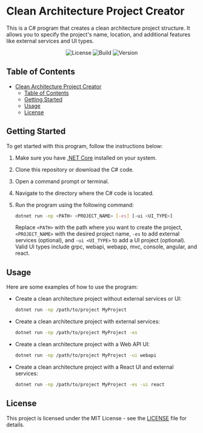 # Clean Architecture Project Creator

This is a C# program that creates a clean architecture project structure. It allows you to specify the project's name, location, and additional features like external services and UI types.

<p align="center">
  <img alt="License" src="https://img.shields.io/badge/license-MIT-blue.svg">
  <img alt="Build" src="https://img.shields.io/badge/build-passing-brightgreen.svg">
  <img alt="Version" src="https://img.shields.io/badge/version-0.0.1-orange.svg">
</p>

## Table of Contents

- [Clean Architecture Project Creator](#clean-architecture-project-creator)
  - [Table of Contents](#table-of-contents)
  - [Getting Started](#getting-started)
  - [Usage](#usage)
  - [License](#license)

## Getting Started

To get started with this program, follow the instructions below:

1. Make sure you have [.NET Core](https://dotnet.microsoft.com/download) installed on your system.

2. Clone this repository or download the C# code.

3. Open a command prompt or terminal.

4. Navigate to the directory where the C# code is located.

5. Run the program using the following command:

   ```bash
   dotnet run -np <PATH> <PROJECT_NAME> [-es] [-ui <UI_TYPE>]
   ```

   Replace `<PATH>` with the path where you want to create the project, `<PROJECT_NAME>` with the desired project name, `-es` to add external services (optional), and `-ui <UI_TYPE>` to add a UI project (optional). Valid UI types include grpc, webapi, webapp, mvc, console, angular, and react.

## Usage

Here are some examples of how to use the program:

- Create a clean architecture project without external services or UI:

  ```bash
  dotnet run -np /path/to/project MyProject
  ```

- Create a clean architecture project with external services:

  ```bash
  dotnet run -np /path/to/project MyProject -es
  ```

- Create a clean architecture project with a Web API UI:

  ```bash
  dotnet run -np /path/to/project MyProject -ui webapi
  ```

- Create a clean architecture project with a React UI and external services:

  ```bash
  dotnet run -np /path/to/project MyProject -es -ui react
  ```

## License

This project is licensed under the MIT License - see the [LICENSE](./LICENSE.md) file for details.
